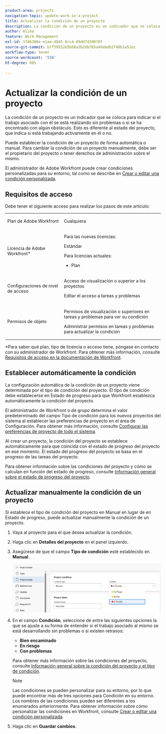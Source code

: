 ```yaml
---
product-area: projects
navigation-topic: update-work-in-a-project
title: Actualizar la condición de un proyecto
description: La condición de un proyecto es un indicador que se coloca para indicar si el trabajo asociado con él se está realizando sin problemas o si se ha encontrado con algún obstáculo. Esto es diferente al estado del proyecto, que indica si está trabajando activamente en él o no.
author: Alina
feature: Work Management
exl-id: 1f46386e-e1ae-4845-8cc4-09dd7d39076f
source-git-commit: b7f59552e5b66a3b2db765a49abdb2f49b1a51ec
workflow-type: tm+mt
source-wordcount: '550'
ht-degree: 88%

---
```


# Actualizar la condición de un proyecto

La condición de un proyecto es un indicador que se coloca para indicar si el trabajo asociado con él se está realizando sin problemas o si se ha encontrado con algún obstáculo. Esto es diferente al estado del proyecto, que indica si está trabajando activamente en él o no.

Puede establecer la condición de un proyecto de forma automática o manual. Para cambiar la condición de un proyecto manualmente, debe ser el propietario del proyecto o tener derechos de administración sobre el mismo.

El administrador de Adobe Workfront puede crear condiciones personalizadas para su entorno, tal como se describe en [Crear o editar una condición personalizada](../../../administration-and-setup/customize-workfront/create-manage-custom-conditions/create-edit-custom-conditions.md).

## Requisitos de acceso

Debe tener el siguiente acceso para realizar los pasos de este artículo:

<table style="table-layout:auto"> 
 <col> 
 <col> 
 <tbody> 
  <tr> 
   <td role="rowheader">Plan de Adobe Workfront</td> 
   <td><p>Cualquiera</p> </td> 
  </tr> 
  <tr> 
   <td role="rowheader">Licencia de Adobe Workfront*</td> 
   <td>

Para las nuevas licencias:
<p>Estándar</p>

Para licencias actuales:
<ul><li><p>Plan</p>
    </td> 
  </tr> 
  <tr> 
   <td role="rowheader">Configuraciones de nivel de acceso</td> 
   <td> <p>Acceso de visualización o superior a los proyectos</p> <p>Editar el acceso a tareas y problemas </p> </td> 
  </tr> 
  <tr> 
   <td role="rowheader">Permisos de objeto</td> 
   <td> <p>Permisos de visualización o superiores en tareas y problemas para ver su condición</p>
   <p>Administrar permisos en tareas y problemas para actualizar la condición</p>
     </td> 
  </tr> 
 </tbody> 
</table>

*Para saber qué plan, tipo de licencia o acceso tiene, póngase en contacto con su administrador de Workfront. Para obtener más información, consulte [Requisitos de acceso en la documentación de Workfront](/help/quicksilver/administration-and-setup/add-users/access-levels-and-object-permissions/access-level-requirements-in-documentation.md).

## Establecer automáticamente la condición

La configuración automática de la condición de un proyecto viene determinada por el tipo de condición del proyecto. El tipo de condición debe establecerse en Estado de progreso para que Workfront establezca automáticamente la condición del proyecto.

El administrador de Workfront o de grupo determina el valor predeterminado del campo Tipo de condición para los nuevos proyectos del sistema al establecer las preferencias de proyecto en el área de Configuración. Para obtener más información, consulte [Configurar las preferencias de proyecto de todo el sistema](../../../administration-and-setup/set-up-workfront/configure-system-defaults/set-project-preferences.md).

Al crear un proyecto, la condición del proyecto se establece automáticamente para que coincida con el estado de progreso del proyecto en ese momento. El estado del progreso del proyecto se basa en el progreso de las tareas del proyecto.

Para obtener información sobre las condiciones del proyecto y cómo se calculan en función del estado de progreso, consulte [Información general sobre el estado de progreso del proyecto](../../../manage-work/projects/planning-a-project/project-progress-status.md).

## Actualizar manualmente la condición de un proyecto

Si establece el tipo de condición del proyecto en Manual en lugar de en Estado de progreso, puede actualizar manualmente la condición de un proyecto.

1. Vaya al proyecto para el que desea actualizar la condición.
1. Haga clic en **Detalles del proyecto** en el panel izquierdo.

1. Asegúrese de que el campo **Tipo de condición** esté establecido en **Manual**.

   ![](assets/project-details-overview-select-condition.png)

1. En el campo **Condición**, seleccione de entre las siguientes opciones la que se ajuste a su forma de entender si el trabajo asociado al mismo se está desarrollando sin problemas o si existen retrasos:

   * **Bien encaminado**
   * **En riesgo**
   * **Con problemas**

   Para obtener más información sobre las condiciones del proyecto, consulte [Información general sobre la condición del proyecto y el tipo de condición](../../../manage-work/projects/manage-projects/project-condition-and-condition-type.md).

   >[!NOTE]
   >
   >Las condiciones se pueden personalizar para su entorno, por lo que puede encontrar más de tres opciones para Condición en su entorno. Los nombres de las condiciones pueden ser diferentes a los enumerados anteriormente. Para obtener información sobre cómo personalizar las condiciones en Workfront, consulte [Crear o editar una condición personalizada](../../../administration-and-setup/customize-workfront/create-manage-custom-conditions/create-edit-custom-conditions.md).

1. Haga clic en **Guardar cambios**.
